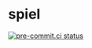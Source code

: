 # spiel

[![pre-commit.ci status](https://results.pre-commit.ci/badge/github/JoshKarpel/spiel/main.svg)](https://results.pre-commit.ci/latest/github/JoshKarpel/spiel/main)
